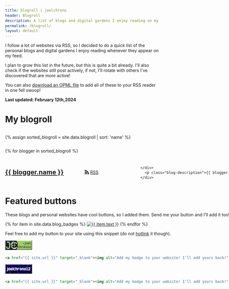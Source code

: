 ```yaml
---
title: blogroll | joelchrono
header: Blogroll
description: A list of blogs and digital gardens I enjoy reading on my free time.
permalink: /blogroll/
layout: default
---
```


<div class="wrapper" markdown="1">
I follow a lot of websites via RSS, so I decided to do a quick list of the personal blogs and digital gardens I enjoy reading whenever they appear on my feed.

I plan to grow this list in the future, but this is quite a bit already. I'll also check if the websites still post actively, if not, I'll rotate with others I've discovered that are more active!

You can also [download an OPML file](/blogroll.opml) to add all of these to your RSS reader in one fell swoop!

__Last updated: February 12th,2024__ 

</div>

# My blogroll

<style>
  .bloggers {
    display: flex;
    flex-wrap: wrap;
    justify-content: space-between;
  }

  a.button {
  display: flex;
  align-items: center;
  }

  .blog-title{
    align-items: center;
    display: flex;
    justify-content: space-between;
    margin-top: .6rem;
  }
  .blog-title h2{
    margin: 0;
  }

  .icon {
	padding-right: .25rem;
	width: 1em;
	stroke-width: 0;
	stroke: var(--bg);
	fill: var(--bg);
}
</style>


<div class="bloggers">


  {% assign sorted_blogroll = site.data.blogroll | sort: 'name' %}

  {% for blogger in sorted_blogroll %}
    <div class="wrapper">
    <div class="blog-title">
    <h2><a href="{{ blogger.link }}">{{ blogger.name }}</a></h2> <a class=button href="{{ blogger.rss }}">
    <svg class="icon" viewBox="0 0 22 28">
    <path d="M6 21c0 1.656-1.344 3-3 3s-3-1.344-3-3 1.344-3 3-3 3 1.344 3 3zM14 22.922c0.016 0.281-0.078 0.547-0.266 0.75-0.187 0.219-0.453 0.328-0.734 0.328h-2.109c-0.516 0-0.938-0.391-0.984-0.906-0.453-4.766-4.234-8.547-9-9-0.516-0.047-0.906-0.469-0.906-0.984v-2.109c0-0.281 0.109-0.547 0.328-0.734 0.172-0.172 0.422-0.266 0.672-0.266h0.078c3.328 0.266 6.469 1.719 8.828 4.094 2.375 2.359 3.828 5.5 4.094 8.828zM22 22.953c0.016 0.266-0.078 0.531-0.281 0.734-0.187 0.203-0.438 0.313-0.719 0.313h-2.234c-0.531 0-0.969-0.406-1-0.938-0.516-9.078-7.75-16.312-16.828-16.844-0.531-0.031-0.938-0.469-0.938-0.984v-2.234c0-0.281 0.109-0.531 0.313-0.719 0.187-0.187 0.438-0.281 0.688-0.281h0.047c5.469 0.281 10.609 2.578 14.484 6.469 3.891 3.875 6.188 9.016 6.469 14.484z"></path>
    </svg> RSS
    </a>

    </div>
      <p class="blog-description">{{ blogger.desc | newline_to_br }}</p>
    </div>
  {% endfor %}
</div>

# Featured buttons

<div class="wrapper" markdown="1">

These blogs and personal websites have cool buttons, so I added them. Send me your button and I'll add it too!

<div>
{% for item in site.data.blog_badges %}
<a href="{{ item.url }}" target="_blank"><img src="{{ item.src }}" class="badge" alt="{{ item.text }}"></a>
{% endfor %}
</div>

Feel free to add my button to your site using this snippet (do not [hotlink](https://simple.wikipedia.org/wiki/Hotlinking) it though).

<a href="{{ site.url }}" target="_blank"><img class= "badge" alt="Add my badge to your website! I'll add yours back!" src="/assets/img/badges/joelchrono12.gif" /></a>
```html
<a href="{{ site.url }}" target="_blank"><img alt="Add my badge to your website! I'll add yours back!" src="/assets/img/badges/joelchrono12.gif" /></a>
```
<a href="{{ site.url }}" target="_blank"><img src="/assets/img/badges/joelchrono12_2.gif" class="badge" alt="Add my badge to your website! I'll add yours back!" /></a>
```html
<a href="{{ site.url }}" target="_blank"><img alt="Add my badge to your website! I'll add yours back!" src="/assets/img/badges/joelchrono12_2.gif"/></a>
```
</div>

